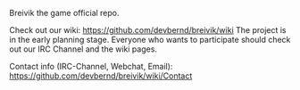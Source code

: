 Breivik the game official repo.

Check out our wiki: https://github.com/devbernd/breivik/wiki
The project is in the early planning stage.
Everyone who wants to participate should check out our IRC Channel
and the wiki pages.

Contact info (IRC-Channel, Webchat, Email): https://github.com/devbernd/breivik/wiki/Contact

